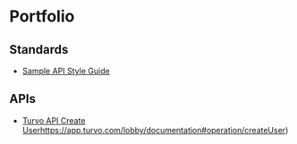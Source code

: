 # Portfolio

## Standards
* [Sample API Style Guide](https://github.com/ariffmd-git/Portfolio/blob/main/Sample_Style_Guide.md)



## APIs
* [Turvo API Create User](https://app.turvo.com/lobby/documentation#operation/createUser)https://app.turvo.com/lobby/documentation#operation/createUser)

